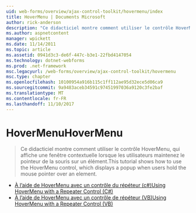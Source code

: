 ```yaml
---
uid: web-forms/overview/ajax-control-toolkit/hovermenu/index
title: HoverMenu | Documents Microsoft
author: rick-anderson
description: "Ce didacticiel montre comment utiliser le contrôle HoverMenu, qui affiche une fenêtre contextuelle lorsque les utilisateurs maintenez le pointeur de la souris sur un élément."
ms.author: aspnetcontent
manager: wpickett
ms.date: 11/14/2011
ms.topic: article
ms.assetid: 0941d3c3-de6f-447c-b3e1-22fbd4147054
ms.technology: dotnet-webforms
ms.prod: .net-framework
msc.legacyurl: /web-forms/overview/ajax-control-toolkit/hovermenu
msc.type: chapter
ms.openlocfilehash: 10100954a916b115c1ff112ae95d32ece5d06ca9
ms.sourcegitcommit: 9a9483aceb34591c97451997036a9120c3fe2baf
ms.translationtype: MT
ms.contentlocale: fr-FR
ms.lasthandoff: 11/10/2017
---
```

<a name="hovermenu"></a><span data-ttu-id="c3fa8-103">HoverMenu</span><span class="sxs-lookup"><span data-stu-id="c3fa8-103">HoverMenu</span></span>
====================
> <span data-ttu-id="c3fa8-104">Ce didacticiel montre comment utiliser le contrôle HoverMenu, qui affiche une fenêtre contextuelle lorsque les utilisateurs maintenez le pointeur de la souris sur un élément.</span><span class="sxs-lookup"><span data-stu-id="c3fa8-104">This tutorial shows how to use the HoverMenu control, which displays a popup when users hold the mouse pointer over an element.</span></span>


- [<span data-ttu-id="c3fa8-105">À l’aide de HoverMenu avec un contrôle du répéteur (c#)</span><span class="sxs-lookup"><span data-stu-id="c3fa8-105">Using HoverMenu with a Repeater Control (C#)</span></span>](using-hovermenu-with-a-repeater-control-cs.md)
- [<span data-ttu-id="c3fa8-106">À l’aide de HoverMenu avec un contrôle de répéteur (VB)</span><span class="sxs-lookup"><span data-stu-id="c3fa8-106">Using HoverMenu with a Repeater Control (VB)</span></span>](using-hovermenu-with-a-repeater-control-vb.md)
